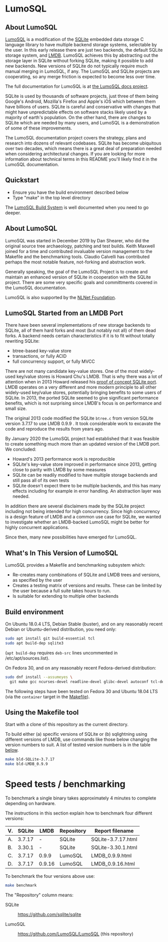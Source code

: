 <!-- Copyright 2020 The LumoSQL Authors, see LICENSES/CC-BY-SA-4.0 -->
<!-- SPDX-License-Identifier: CC-BY-SA-4.0 -->
<!-- SPDX-FileCopyrightText: 2020 The LumoSQL Authors -->
<!-- SPDX-ArtifactOfProjectName: LumoSQL -->
<!-- SPDX-FileType: Documentation -->
<!-- SPDX-FileComment: Original by Dan Shearer, 2019 -->

# LumoSQL

## About LumoSQL

[LumoSQL](lumosql.org) is a modification of the [SQLite](https://sqlite.org)
embedded data storage C language library to have multiple backend storage
systems, selectable by the user. In this early release there are just two
backends, the default SQLite storage system, and
[LMDB](https://github.com/LMDB/lmdb). LumoSQL achieves this by abstracting out
the storage layer in SQLite without forking SQLite, making it possible to add
new backends. New versions of SQLite do not typically require much manual
merging in LumoSQL, if any. The LumoSQL and SQLite projects are cooperating, so any merge
friction is expected to become less over time.

The full documentation for LumoSQL is at [the LumoSQL docs project](https://lumosql.org/src/lumodocs).

SQLite is used by thousands of software projects, just three of them being 
Google's Android, Mozilla's Firefox and Apple's iOS which between them have 
billions of users. SQLite is careful and conservative with changes that might
have unpredictable effects on software stacks likely used by a majority of 
earth's population. On the other hand, there are changes to SQLite which are
needed by many users, and LumoSQL is a demonstration of some of these improvements.

The LumoSQL documentation project covers the strategy, plans and research into
dozens of relevant codebases. SQLite has become ubiquitous over two decades, which means 
there is a great deal of preparation needed when considering architectural changes.
If you are looking for more information about technical terms in this README you'll 
likely find it in the LumoSQL documentation.

## Quickstart

* Ensure you have the build environment described below
* Type "make" in the top level directory

The [LumoSQL Build System](doc/lumo-test-build.md) is well documented when you need to 
go deeper.

## About LumoSQL

LumoSQL was started in December 2019 by Dan Shearer, who did the original source
tree archaeology, patching and test builds. Keith Maxwell joined for a time
and contributed invaluable version management to the Makefile and the benchmarking tools.
Claudio Calvelli has contributed perhaps the most notable feature, not-forking
and abstraction work.

Generally speaking, the goal of the LumoSQL Project is to create and maintain
an enhanced version of SQLite in cooperation with the SQLite project. There are
some very specific goals and committments covered in the LumoSQL documentation.

LumoSQL is also supported by the [NLNet Foundation](https://nlnet.nl).

## LumoSQL Started from an LMDB Port

There have been several implementations of new storage backends to SQLite, all of them hard forks
and most (but notably not all) of them dead forks. A backend needs certain characteristics if 
it is to fit without totally rewriting SQLite:

* btree-based key-value store
* transactions, or fully ACID
* full concurrency support, or fully MVCC

There are not many candidate key-value stores. One of the most widely-used
key/value stores is Howard Chu's LMDB. That is why there was a lot of attention
when in 2013 Howard released his [proof of concept SQLite
port](https://github.com/LMDB/sqlightning). LMDB operates on a very different
and more modern principle to all other widely-used key/value stores, potentially bringing
benefits to some users of SQLite. In 2013, the ported SQLite seemed to give 
significant performance benefits, which is not surprising since LMDB's focus 
is on performance and small size.

The original 2013 code modified the SQLite `btree.c` from version SQLite version 
3.7.17 to use LMDB 0.9.9 . It took considerable work to excavate the code and 
reproduce the results from years ago. 

By January 2020 the LumoSQL project had established that it was feasible to
create something much more than an updated version of the LMDB port. We
concluded:

- Howard's 2013 performance work is reproducible
- SQLite's key-value store improved in performance since 2013, getting close to
  parity with LMDB by some measures
- SQLite can be readily modified to have multiple storage backends and still
  pass all of its own tests
- SQLite doesn't expect there to be multiple backends, and this has many effects
  including for example in error handling. An abstraction layer was needed.

In addition there are several disclaimers made by the SQLite project including
not being intended for high concurrency. Since high concurrency is a design
feature of LMDB and a common use case for SQLite, we wanted to investigate
whether an LMDB-backed LumoSQL might be better for highly concurrent applications.

Since then, many new possibilities have emerged for LumoSQL.

## What's In This Version of LumoSQL

LumoSQL provides a Makefile and benchmarking subsystem which:

- Re-creates many combinations of SQLite and LMDB trees and versions, as
  specified by the user
- Creates a testing matrix of versions and results. These can be limited by the
  user because a full suite takes hours to run.
- Is suitable for extending to multiple other backends

## Build environment

On Ubuntu 18.0.4 LTS, Debian Stable (buster), and on any reasonably recent
Debian or Ubuntu-derived distribution, you need only:

```sh
sudo apt install git build-essential tcl
sudo apt build-dep sqlite3
```

(`apt build-dep` requires `deb-src` lines uncommented in /etc/apt/sources.list).

On Fedora 30, and on any reasonably recent Fedora-derived distribution:

```sh
sudo dnf install --assumeyes \
  git make gcc ncurses-devel readline-devel glibc-devel autoconf tcl-devel
```

The following steps have been tested on Fedora 30 and Ubuntu 18.04 LTS (via the
`container` target in the [Makefile](/Makefile)).

## Using the Makefile tool

Start with a clone of this repository as the current directory.

To build either (a) specific versions of SQLite or (b) sqlightning using
different versions of LMDB, use commands like those below changing the version
numbers to suit. A list of tested version numbers is in the table
[below](#which-lmdb-version).

```sh
make bld-SQLite-3.7.17
make bld-LMDB_0.9.9
```

# Speed tests / benchmarking

To benchmark a single binary takes approximately 4 minutes to complete depending
on hardware.

The instructions in this section explain how to benchmark four different
versions:

| V.  | SQLite | LMDB   | Repository | Report filename    |
| --- | ------ | ------ | ---------- | ------------------ |
| A.  | 3.7.17 | -      | SQLite     | SQLite-3.7.17.html |
| B.  | 3.30.1 | -      | SQLite     | SQLite-3.30.1.html |
| C.  | 3.7.17 | 0.9.9  | LumoSQL    | LMDB_0.9.9.html    |
| D.  | 3.7.17 | 0.9.16 | LumoSQL    | LMDB_0.9.16.html   |

To benchmark the four versions above use:

```sh
make benchmark
```

The "Repository" column means:

<dl>
<dt>SQLite</dt>
<dd>

<https://github.com/sqlite/sqlite>

</dd>
<dt>LumoSQL</dt>
<dd>

<https://github.com/LumoSQL/LumoSQL> (this repository)

</dd>
</dl>


